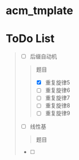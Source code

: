 # acm_tmplate

# ToDo List

> + [ ] 后缀自动机
> > 题目
> > + [x] 重复旋律5
> > + [ ] 重复旋律6
> > + [ ] 重复旋律7
> > + [ ] 重复旋律8
> > + [ ] 重复旋律9
> + [ ] 线性基
> > 题目
> + [ ] 
